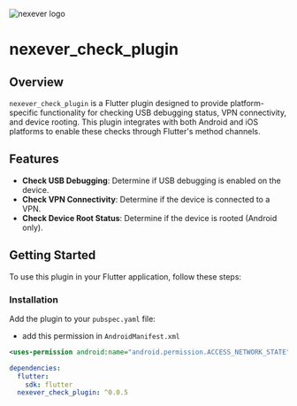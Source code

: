 ![nexever logo](https://nexever.com/images/logo2.png)

# nexever_check_plugin

## Overview

`nexever_check_plugin` is a Flutter plugin designed to provide platform-specific functionality for checking USB debugging status, VPN connectivity, and device rooting. This plugin integrates with both Android and iOS platforms to enable these checks through Flutter's method channels.

## Features

- **Check USB Debugging**: Determine if USB debugging is enabled on the device.
- **Check VPN Connectivity**: Determine if the device is connected to a VPN.
- **Check Device Root Status**: Determine if the device is rooted (Android only).

## Getting Started

To use this plugin in your Flutter application, follow these steps:

### Installation

Add the plugin to your `pubspec.yaml` file:

- add this permission in `AndroidManifest.xml`

````xml
<uses-permission android:name="android.permission.ACCESS_NETWORK_STATE" />
````

```yaml
dependencies:
  flutter:
    sdk: flutter
  nexever_check_plugin: ^0.0.5

